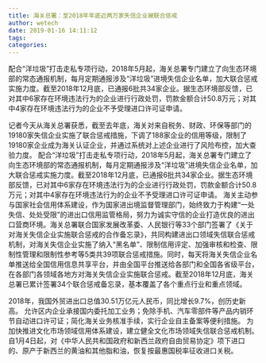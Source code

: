 ```yaml
---
title: 海关总署：至2018年年底近两万家失信企业被联合惩戒
author: wetech
date: 2019-01-16 14:11:12
tags: 
categories: 
---
```

配合“洋垃圾”打击走私专项行动，2018年5月起，海关总署专门建立了向生态环境部的常态通报机制，每月定期通报涉及“洋垃圾”进境失信企业名单，加大联合惩戒实施力度。截至2018年12月底，已通报6批共34家企业。据生态环境部反馈，已对其中6家存在环境违法行为的企业进行行政处罚，罚款金额合计50.8万元；对其中4家存在环境违法行为的企业不予受理进口许可证申请。
<!-- more -->
记者今天从海关总署获悉，截至去年底，海关对来自税务、财政、环保等部门的19180家失信企业实施了联合惩戒措施，下调了188家企业的信用等级，限制了19180家企业成为海关认证企业，并通过系统对上述企业进行了风险布控，加大查验力度。
配合“洋垃圾”打击走私专项行动，2018年5月起，海关总署专门建立了向生态环境部的常态通报机制，每月定期通报涉及“洋垃圾”进境失信企业名单，加大联合惩戒实施力度。截至2018年12月底，已通报6批共34家企业。据生态环境部反馈，已对其中6家存在环境违法行为的企业进行行政处罚，罚款金额合计50.8万元；对其中4家存在环境违法行为的企业不予受理进口许可证申请。
海关主动参与国家社会信用体系建设，作为国家进出境监督管理部门，始终致力于构建“一处失信、处处受限”的进出口信用监管格局，努力为诚实守信的企业打造优良的进出口营商环境。海关总署联合国家发展改革委、人民银行等33个部门签署了《关于对海关失信企业实施联合惩戒的合作备忘录》，共同构建进出口领域失信联合惩戒机制，对海关失信企业实施了纳入“黑名单”、限制信用评定、加强审核和检查、限制性管理和限制性参考等5类共39项联合惩戒措施。同时，每天将海关失信企业名单推送给全国信用信息共享平台，并由全国平台推送给各部门和全国各省级平台，在各部门各领域各地方对海关失信企业实施联合惩戒。截至2018年12月底，海关总署已累计签署34个联合惩戒备忘录，基本覆盖了各个重点行业和重点领域。
 
 
2018年，我国外贸进出口总值30.51万亿元人民币，同比增长9.7%，创历史新高。
允许区内企业承接国内委托加工业务；免除手机、汽车零部件等产品内销环节自动进口许可证；简化海关业务核准手续，实行企业自主备案等便利措施。
为加快推进文化市场领域信用体系建设，建立健全文化市场领域失信联合惩戒机制。
自1月4日起，对《中华人民共和国政府和新西兰政府自由贸易协定》项下进口的、原产于新西兰的黄油和其他脂和油，恢复按最惠国税率征收进口关税。
